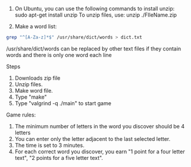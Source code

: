 1. On Ubuntu, you can use the following commands to install unzip:         
        sudo apt-get install unzip
   To unzip files, use:
        unzip ./FIleName.zip

2. Make a word list:
```sh
grep "^[A-Za-z]*$" /usr/share/dict/words > dict.txt
```
/usr/share/dict/words can be replaced by other text files if they contain words and there is only one word each line





Steps
1. Downloads zip file
2. Unzip files.
3. Make word file.
4. Type "make"
5. Type "valgrind -q ./main" to start game



Game rules:
1. The minimum number of letters in the word you discover should be 4 letters
2. You can enter only the letter adjacent to the last selected letter.
3. The time is set to 3 minutes.
4. For each correct word you discover, you earn "1 point for a four letter text", "2 points for a five letter text".





